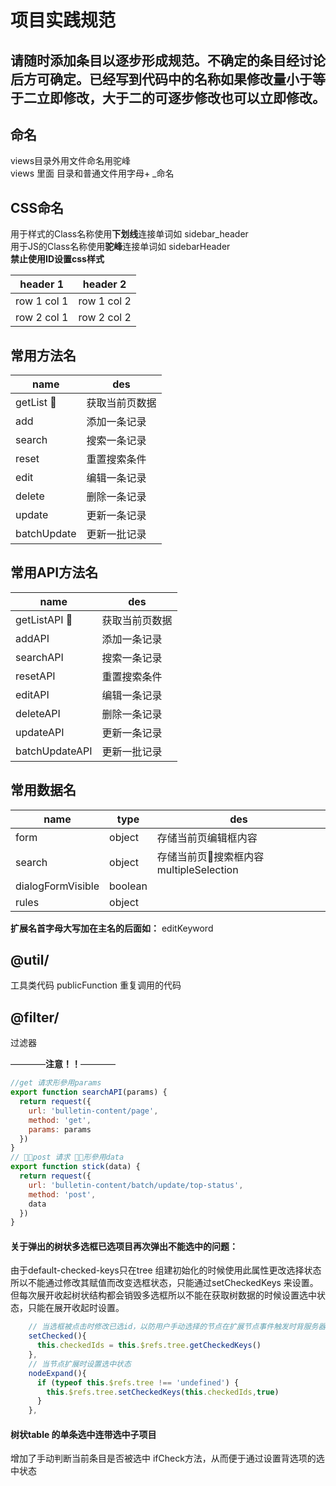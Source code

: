 # 项目实践规范

## 请随时添加条目以逐步形成规范。不确定的条目经讨论后方可确定。已经写到代码中的名称如果修改量小于等于二立即修改，大于二的可逐步修改也可以立即修改。

## 命名
views目录外用文件命名用驼峰   
views 里面 目录和普通文件用字母+ _命名  

## CSS命名
用于样式的Class名称使用**下划线**连接单词如 sidebar_header  
用于JS的Class名称使用**驼峰**连接单词如 sidebarHeader  
**禁止使用ID设置css样式**  

header 1 | header 2
---|---
row 1 col 1 | row 1 col 2
row 2 col 1 | row 2 col 2

## 常用方法名  
 name        | des 
---| ---
getList    |获取当前页数据
add        |添加一条记录
search     |搜索一条记录
reset      |重置搜索条件
edit       |编辑一条记录
delete     |删除一条记录
update     |更新一条记录
batchUpdate|更新一批记录

## 常用API方法名
 name        | des  
 -------------| -----
getListAPI    |获取当前页数据
addAPI        |添加一条记录
searchAPI     |搜索一条记录
resetAPI      |重置搜索条件
editAPI       |编辑一条记录
deleteAPI     |删除一条记录
updateAPI     |更新一条记录
batchUpdateAPI|更新一批记录

## 常用数据名
 name        | type           | des  
 ------------- |-------------| -----
 form      | object | 存储当前页编辑框内容 
 search      | object      |   存储当前页搜索框内容 multipleSelection | string 
dialogFormVisible | boolean 
rules | object |

**扩展名首字母大写加在主名的后面如：** editKeyword

## @util/
工具类代码
publicFunction 重复调用的代码

## @filter/
过滤器

————**注意！！**————
```js
//get 请求形參用params
export function searchAPI(params) {
  return request({
    url: 'bulletin-content/page',
    method: 'get',
    params: params
  })
}
// post 请求 形參用data 
export function stick(data) {
  return request({
    url: 'bulletin-content/batch/update/top-status',
    method: 'post',
    data
  })
}
```
 
#### 关于弹出的树状多选框已选项目再次弹出不能选中的问题：  
由于default-checked-keys只在tree 组建初始化的时候使用此属性更改选择状态所以不能通过修改其赋值而改变选框状态，只能通过setCheckedKeys 来设置。但每次展开收起树状结构都会销毁多选框所以不能在获取树数据的时候设置选中状态，只能在展开收起时设置。  
```js
    // 当选框被点击时修改已选id，以防用户手动选择的节点在扩展节点事件触发时背服务器节点选中状态替换
    setChecked(){
      this.checkedIds = this.$refs.tree.getCheckedKeys()
    },
    // 当节点扩展时设置选中状态
    nodeExpand(){
      if (typeof this.$refs.tree !== 'undefined') {
        this.$refs.tree.setCheckedKeys(this.checkedIds,true)
      }
    },

```

#### 树状table 的单条选中连带选中子项目
增加了手动判断当前条目是否被选中 ifCheck方法，从而便于通过设置背选项的选中状态
